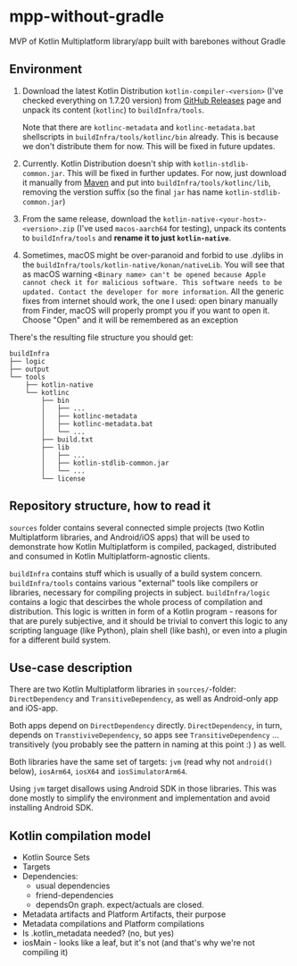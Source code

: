 # mpp-without-gradle
MVP of Kotlin Multiplatform library/app built with barebones without Gradle

## Environment

1. Download the latest Kotlin Distribution `kotlin-compiler-<version>` (I've checked everything on 1.7.20 version) from [GitHub Releases](https://github.com/JetBrains/kotlin/releases) page 
   and unpack its content (`kotlinc`) to `buildInfra/tools`. 

   Note that there are `kotlinc-metadata` and `kotlinc-metadata.bat` shellscripts in `buildInfra/tools/kotlinc/bin` already. This is because we don't distribute them for now. This will be fixed
   in future updates. 

2. Currently. Kotlin Distribution doesn't ship with `kotlin-stdlib-common.jar`. This will be fixed in further updates. For now, just download it manually from 
   [Maven](https://mvnrepository.com/artifact/org.jetbrains.kotlin/kotlin-stdlib-common) and put into `buildInfra/tools/kotlinc/lib`, removing the verstion suffix (so the final `jar` has name `kotlin-stdlib-common.jar`)

3. From the same release, download the `kotlin-native-<your-host>-<version>.zip` (I've used `macos-aarch64` for testing), unpack its contents to `buildInfra/tools` and **rename it to 
	just `kotlin-native`**. 

4. Sometimes, macOS might be over-paranoid and forbid to use .dylibs in the `buildInfra/tools/kotlin-native/konan/nativeLib`. You will see that as macOS warning `<Binary name> can't be opened because
Apple cannot check it for malicious software. This software needs to be updated. Contact the developer for more information`. All the generic fixes from internet should work, the one I used: open binary
 manually from Finder, macOS will properly prompt you if you want to open it. Choose "Open" and it will be remembered as an exception

There's the resulting file structure you should get:

```
buildInfra
├── logic
├── output
└── tools
    ├── kotlin-native
    └── kotlinc
        ├── bin
        │   ├── ...
        │   ├── kotlinc-metadata
        │   ├── kotlinc-metadata.bat
        │   └── ...
        ├── build.txt
        ├── lib
        │   ├── ...
        │   ├── kotlin-stdlib-common.jar
        │   └── ...
        └── license
```

## Repository structure, how to read it

`sources` folder contains several connected simple projects (two Kotlin Multiplatform libraries, and Android/iOS apps) that will be used to demonstrate how Kotlin Multiplatform is compiled,
packaged, distributed and consumed in Kotlin Multiplatform-agnostic clients.

`buildInfra` contains stuff which is usually of a build system concern. `buildInfra/tools` contains various "external" tools like compilers or libraries, necessary for compiling projects
in subject. `buildInfra/logic` contains a logic that descirbes the whole process of compilation and distribution. This logic is written in form of a Kotlin program - reasons for that
are purely subjective, and it should be trivial to convert this logic to any scripting language (like Python), plain shell (like bash), or even into a plugin for a different build system.

## Use-case description

There are two Kotlin Multiplatform libraries in `sources/`-folder: `DirectDependency` and `TransitiveDependency`, as well as Android-only app and iOS-app. 

Both apps depend on `DirectDependency` directly. `DirectDependency`, in turn, depends on `TranstiviveDependency`, so apps see `TransitiveDependency` ... transitively (you probably 
see the pattern in naming at this point :) ) as well.

Both libraries have the same set of targets: `jvm` (read why not `android()` below), `iosArm64`, `iosX64` and `iosSimulatorArm64`. 

Using `jvm` target disallows using Android SDK in those libraries. This was done mostly to simplify the environment and implementation and avoid installing Android SDK.

## Kotlin compilation model

- Kotlin Source Sets
- Targets
- Dependencies:
	- usual dependencies
	- friend-dependencies
	- dependsOn graph. expect/actuals are closed.
- Metadata artifacts and Platform Artifacts, their purpose
- Metadata compilations and Platform compilations
- Is .kotlin_metadata needed? (no, but yes)
- iosMain - looks like a leaf, but it's not (and that's why we're not compiling it)
